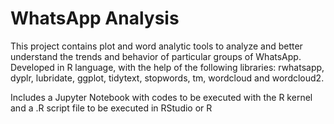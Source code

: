 # WhatsApp Analysis
This project contains plot and word analytic tools to analyze and better understand the trends and behavior of particular groups of WhatsApp. Developed in R language, with the help of the following libraries: rwhatsapp, dyplr, lubridate, ggplot, tidytext, stopwords, tm, wordcloud and wordcloud2.

Includes a Jupyter Notebook with codes to be executed with the R kernel and a .R script file to be executed in RStudio or R
